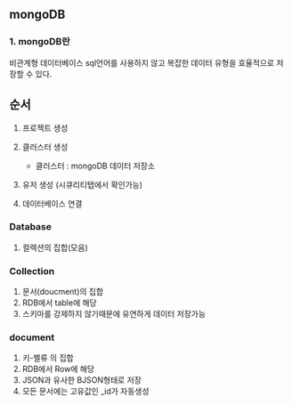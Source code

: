 ## mongoDB

### 1. mongoDB란

비관계형 데이터베이스
sql언어를 사용하지 않고 복잡한 데이터 유형을 효율적으로 저장할 수 있다.

## 순서

1. 프로젝트 생성
2. 클러스터 생성

   - 클러스터 : mongoDB 데이터 저장소

3. 유저 생성 (시큐리티탭에서 확인가능)
4. 데이터베이스 연결

### Database

1. 컬렉션의 집합(모음)

### Collection

1. 문서(doucment)의 집합
2. RDB에서 table에 해당
3. 스키마를 강제하지 않기때문에 유연하게 데이터 저장가능

### document

1. 키-벨류 의 집합
2. RDB에서 Row에 해당
3. JSON과 유사한 BJSON형태로 저장
4. 모든 문서에는 고유값인 \_id가 자동생성
